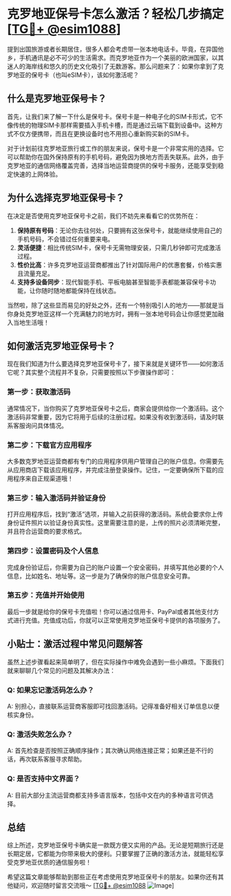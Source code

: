 # 克罗地亚保号卡怎么激活？轻松几步搞定[[TG💪+ @esim1088](https://t.me/s/esim1088)]

提到出国旅游或者长期居住，很多人都会考虑带一张本地电话卡。毕竟，在异国他乡，手机通讯是必不可少的生活需求。而克罗地亚作为一个美丽的欧洲国家，以其迷人的海岸线和悠久的历史文化吸引了无数游客。那么问题来了：如果你拿到了克罗地亚的保号卡（也叫eSIM卡），该如何激活呢？

## 什么是克罗地亚保号卡？

首先，让我们来了解一下什么是保号卡。保号卡是一种电子化的SIM卡形式，它不像传统的物理SIM卡那样需要插入手机卡槽，而是通过云端下载到设备中。这种方式不仅方便携带，而且在更换设备时也不用担心重新购买新的SIM卡。

对于计划前往克罗地亚旅行或工作的朋友来说，保号卡是一个非常实用的选择。它可以帮助你在国外保持原有的手机号码，避免因为换地方而丢失联系。此外，由于克罗地亚的通信网络覆盖完善，选择当地运营商提供的保号卡服务，还能享受到稳定快速的上网体验。

## 为什么选择克罗地亚保号卡？

在决定是否使用克罗地亚保号卡之前，我们不妨先来看看它的优势所在：

1. **保持原有号码**：无论你去往何处，只要拥有这张保号卡，就能继续使用自己的手机号码，不会错过任何重要来电。
2. **灵活便捷**：相比传统SIM卡，保号卡无需物理安装，只需几秒钟即可完成激活过程。
3. **性价比高**：许多克罗地亚运营商都推出了针对国际用户的优惠套餐，价格实惠且流量充足。
4. **支持多设备同步**：现代智能手机、平板电脑甚至智能手表都能兼容保号卡功能，让你随时随地都能保持在线状态。

当然啦，除了这些显而易见的好处之外，还有一个特别吸引人的地方——那就是当你身处克罗地亚这样一个充满魅力的地方时，拥有一张本地号码会让你感觉更加融入当地生活哦！

## 如何激活克罗地亚保号卡？

现在我们知道为什么要选择克罗地亚保号卡了，接下来就是关键环节——如何激活它呢？其实整个流程并不复杂，只需要按照以下步骤操作即可：

### 第一步：获取激活码

通常情况下，当你购买了克罗地亚保号卡之后，商家会提供给你一个激活码。这个激活码非常重要，因为它将用于后续的注册过程。如果没有收到激活码，请及时联系客服询问具体情况。

### 第二步：下载官方应用程序

大多数克罗地亚运营商都有专门的应用程序供用户管理自己的账户信息。你需要先从应用商店下载该应用程序，并完成注册登录操作。记住，一定要确保所下载的应用程序来自正规渠道哦！

### 第三步：输入激活码并验证身份

打开应用程序后，找到“激活”选项，并输入之前获得的激活码。系统会要求你上传身份证件照片以验证身份真实性。这里需要注意的是，上传的照片必须清晰完整，并且符合运营商的要求格式。

### 第四步：设置密码及个人信息

完成身份验证后，你需要为自己的账户设置一个安全密码，并填写其他必要的个人信息，比如姓名、地址等。这一步是为了确保你的账户信息安全可靠。

### 第五步：充值并开始使用

最后一步就是给你的保号卡充值啦！你可以通过信用卡、PayPal或者其他支付方式进行充值。充值成功后，你就可以正常使用克罗地亚保号卡提供的各项服务了。

## 小贴士：激活过程中常见问题解答

虽然上述步骤看起来简单明了，但在实际操作中难免会遇到一些小麻烦。下面我们就来聊聊几个常见的问题及其解决办法：

### Q: 如果忘记激活码怎么办？
A: 别担心，直接联系运营商客服即可找回激活码。记得准备好相关订单信息以便核实身份。

### Q: 激活失败怎么办？
A: 首先检查是否按照正确顺序操作；其次确认网络连接正常；如果还是不行的话，再次联系客服寻求帮助。

### Q: 是否支持中文界面？
A: 目前大部分主流运营商都支持多语言版本，包括中文在内的多种语言可供选择。

## 总结

综上所述，克罗地亚保号卡确实是一款既方便又实用的产品。无论是短期旅行还是长期定居，它都能为你带来极大的便利。只要掌握了正确的激活方法，就能轻松享受克罗地亚优质的通信服务啦！

希望这篇文章能够帮助到那些正在考虑使用克罗地亚保号卡的朋友。如果你还有其他疑问，欢迎随时留言交流哦～ [[TG💪+ @esim1088](https://t.me/s/esim1088) ![Image](https://i.postimg.cc/4NQfJmqS/Snipaste-2025-05-13-00-14-12.png)]